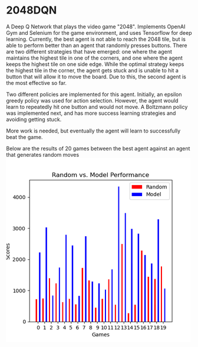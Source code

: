 # 2048DQN
A Deep Q Network that plays the video game "2048". Implements OpenAI Gym and Selenium for the game environment, and uses Tensorflow for deep learning. Currently, the best agent is not able to reach the 2048 tile, but is able to perform better than an agent that randomly presses buttons. There are two different strategies that have emerged: one where the agent maintains the highest tile in one of the corners, and one where the agent keeps the highest tile on one side edge. While the optimal strategy keeps the highest tile in the corner, the agent gets stuck and is unable to hit a button that will allow it to move the board. Due to this, the second agent is the most effective so far.

Two different policies are implemented for this agent. Initially, an epsilon greedy policy was used for action selection. However, the agent would learn to repeatedly hit one button and would not move. A Boltzmann policy was implemented next, and has more success learning strategies and avoiding getting stuck.

More work is needed, but eventually the agent will learn to successfully beat the game. 

Below are the results of 20 games between the best agent against an agent that generates random moves
![Performance](https://github.com/jaydenfont/2048DQN/blob/master/random_vs_model_2020-08-14%2015:17:23.823625.png)

